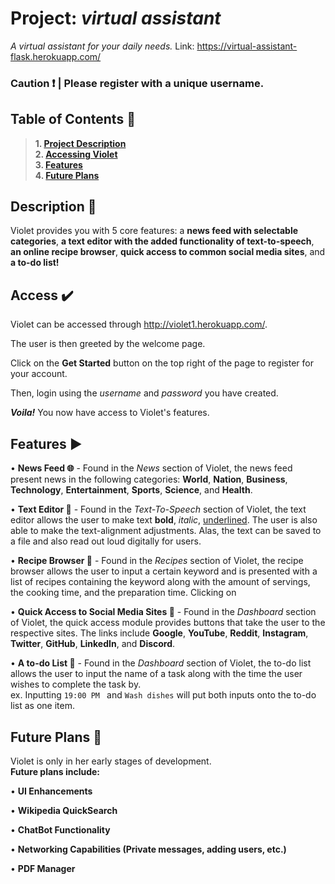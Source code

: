 # Project: *virtual assistant*

*A virtual assistant for your daily needs.*
Link: https://virtual-assistant-flask.herokuapp.com/


### Caution :heavy_exclamation_mark: | Please register with a unique username.


## Table of Contents :scroll:
> **1. [Project Description](#description)**\
> **2. [Accessing Violet](#access)**\
> **3. [Features](#features)**\
> **4. [Future Plans](#future-plans)**

<a name="description"></a>
## Description :blue_book:
Violet provides you with 5 core features: a **news feed with selectable categories**, 
**a text editor with the added functionality of text-to-speech**, **an online recipe browser**, **quick access to common social media sites**, and **a to-do list!**

## Access :heavy_check_mark:
<a name="access"></a>
Violet can be accessed through http://violet1.herokuapp.com/.

The user is then greeted by the welcome page.

Click on the **Get Started** button on the top right of the page to register for your account.

Then, login using the *username* and *password* you have created.

***Voila!*** You now have access to Violet's features.
<a name="features"></a>
## Features :arrow_forward:

• **News Feed :globe_with_meridians:** - Found in the *News* section of Violet, the news feed present news in the following categories: **World**, **Nation**, **Business**, **Technology**, **Entertainment**, **Sports**, **Science**, and **Health**.

• **Text Editor :file_folder:** - Found in the *Text-To-Speech* section of Violet, the text editor allows the user to make text **bold**, *italic*, <u>underlined</u>. The user is also able to make the text-alignment adjustments. Alas, the text can be saved to a file and also read out loud digitally for users.

• **Recipe Browser :tomato:** - Found in the *Recipes* section of Violet, the recipe browser allows the user to input a certain keyword and is presented with a list of recipes containing the keyword along with the amount of servings, the cooking time, and the preparation time. Clicking on 

• **Quick Access to Social Media Sites :speech_balloon:** - Found in the *Dashboard* section of Violet, the quick access module provides buttons that take the user to the respective sites. The links include **Google**, **YouTube**, **Reddit**, **Instagram**, **Twitter**, **GitHub**, **LinkedIn**, and **Discord**.

• **A to-do List :page_facing_up:** - Found in the *Dashboard* section of Violet, the to-do list allows the user to input the name of a task along with the time the user wishes to complete the task by.\
  ex. Inputting `19:00 PM ` and `Wash dishes` will put both inputs onto the to-do list as one item.
  

<a name="future-plans"></a>
## Future Plans :rocket:
Violet is only in her early stages of development. \
**Future plans include:** 

• **UI Enhancements**

• **Wikipedia QuickSearch**

• **ChatBot Functionality**

• **Networking Capabilities (Private messages, adding users, etc.)**

• **PDF Manager**




